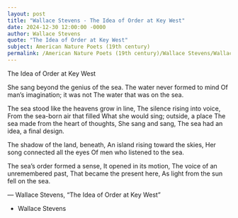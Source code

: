```yaml
---
layout: post
title: "Wallace Stevens - The Idea of Order at Key West"
date: 2024-12-30 12:00:00 -0000
author: Wallace Stevens
quote: "The Idea of Order at Key West"
subject: American Nature Poets (19th century)
permalink: /American Nature Poets (19th century)/Wallace Stevens/Wallace Stevens - The Idea of Order at Key West
---
```


The Idea of Order at Key West

She sang beyond the genius of the sea.
   The water never formed to mind
Of man’s imagination; it was not
   The water that was on the sea.

The sea stood like the heavens grow in line,
   The silence rising into voice,
From the sea-born air that filled
   What she would sing; outside, a place
The sea made from the heart of thoughts,
   She sang and sang,
The sea had an idea, a final design.

The shadow of the land, beneath,
   An island rising toward the skies,
Her song connected all the eyes
   Of men who listened to the sea.

The sea’s order formed a sense,
   It opened in its motion,
The voice of an unremembered past,
   That became the present here,
As light from the sun fell on the sea.


— Wallace Stevens, “The Idea of Order at Key West”

- Wallace Stevens
